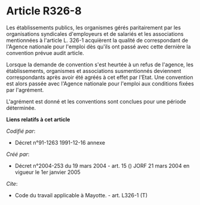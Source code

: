 # Article R326-8

Les établissements publics, les organismes gérés paritairement par les organisations syndicales d'employeurs et de salariés
et les associations mentionnées à l'article L. 326-1 acquièrent la qualité de correspondant de l'Agence nationale pour
l'emploi dès qu'ils ont passé avec cette dernière la convention prévue audit article.

Lorsque la demande de convention s'est heurtée à un refus de l'agence, les établissements, organismes et associations
susmentionnés deviennent correspondants après avoir été agréés à cet effet par l'Etat. Une convention est alors passée avec
l'Agence nationale pour l'emploi aux conditions fixées par l'agrément.

L'agrément est donné et les conventions sont conclues pour une période déterminée.

**Liens relatifs à cet article**

_Codifié par_:

  - Décret n°91-1263 1991-12-16 annexe

_Créé par_:

  - Décret n°2004-253 du 19 mars 2004 - art. 15 () JORF 21 mars 2004 en vigueur le 1er janvier 2005

_Cite_:

  - Code du travail applicable à Mayotte. - art. L326-1 (T)
